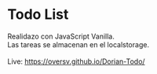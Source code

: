 # Todo List
Realidazo con JavaScript Vanilla.\
Las tareas se almacenan en el localstorage.\
\
Live: https://oversv.github.io/Dorian-Todo/
